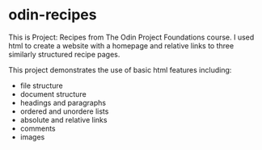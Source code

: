# odin-recipes
This is Project: Recipes from The Odin Project Foundations course. I used html to create a website with a homepage and relative links to three similarly structured recipe pages.

This project demonstrates the use of basic html features including:
- file structure
- document structure
- headings and paragraphs
- ordered and unordere lists
- absolute and relative links
- comments
- images